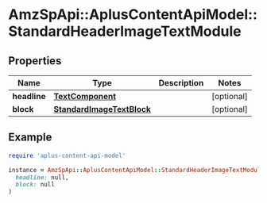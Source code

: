 # AmzSpApi::AplusContentApiModel::StandardHeaderImageTextModule

## Properties

| Name | Type | Description | Notes |
| ---- | ---- | ----------- | ----- |
| **headline** | [**TextComponent**](TextComponent.md) |  | [optional] |
| **block** | [**StandardImageTextBlock**](StandardImageTextBlock.md) |  | [optional] |

## Example

```ruby
require 'aplus-content-api-model'

instance = AmzSpApi::AplusContentApiModel::StandardHeaderImageTextModule.new(
  headline: null,
  block: null
)
```

